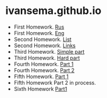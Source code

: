 # ivansema.github.io
- First Homework. [Rus](https://ivansema.github.io/homework1/ru.html)
- First Homework. [Eng](https://ivansema.github.io/homework1/eng.html)
- Second Homework. [List](https://ivansema.github.io/homework2/list.html)
- Second Homework. [Links](https://ivansema.github.io/homework2/links.html) 
- Third Homework. [Simple part](https://ivansema.github.io/homework3.simple/)
- Third Homework. [Hard part](https://ivansema.github.io/homework3.hard/)
- Fourth Homework. [Part 1](https://ivansema.github.io/homework4.part1/)
- Fourth Homework. [Part 2](https://ivansema.github.io/homework4.part2/)
- Fifth Homework. [Part 1](https://ivansema.github.io/homework5.part1/)
- Fifth Homework Part 2 in process.
- Sixth Homework [Part1](https://ivansema.github.io/homework6.part1/)
